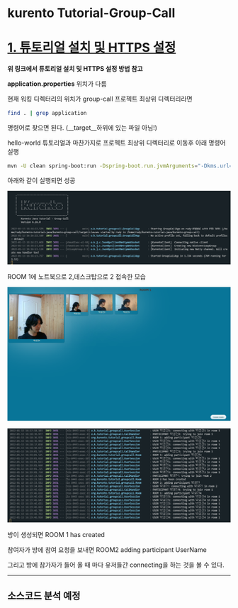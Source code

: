 # kurento Tutorial-Group-Call

# [1. 튜토리얼 설치 및 HTTPS 설정](https://lab.ssafy.com/s06-webmobile1-sub1/S06P11C202/-/blob/master/study/backend/%EB%B0%95%EC%84%B1%EA%B1%B4/kurento%20Tutorial-Hello-World.md)

__위 링크에서 튜토리얼 설치 및 HTTPS 설정 방법 참고__

__application.properties__ 위치가 다름

현재 워킹 디렉터리의 위치가 group-call 프로젝트 최상위 디렉터리라면

```bash
find . | grep application
```

명령어로 찾으면 된다. (__target__하위에 있는 파일 아님!)





hello-world 튜토리얼과 마찬가지로 프로젝트 최상위 디렉터리로 이동후 아래 명령어 실행

```bash
mvn -U clean spring-boot:run -Dspring-boot.run.jvmArguments="-Dkms.url=ws://<KMS_HOST>:8888/kurento"![image-20220113175841285](https://raw.githubusercontent.com/rudy0103/save-image-repo/master/img/image-20220113175841285.png)
```



아래와 같이 실행되면 성공

![image-20220113175857432](https://raw.githubusercontent.com/rudy0103/save-image-repo/master/img/image-20220113175857432.png)

ROOM 1에 노트북으로 2,데스크탑으로 2 접속한 모습

![image-20220113175949718](https://raw.githubusercontent.com/rudy0103/save-image-repo/master/img/image-20220113175949718.png)



![image-20220113180400222](https://raw.githubusercontent.com/rudy0103/save-image-repo/master/img/image-20220113180400222.png)

방이 생성되면 ROOM 1 has created

참여자가 방에 참여 요청을 보내면 ROOM2 adding participant UserName

그리고 방에 참가자가 들어 올 때 마다 유저들간 connecting을 하는 것을 볼 수 있다.

------------------------------------------------

## 소스코드 분석 예정



